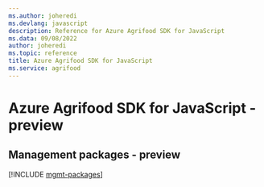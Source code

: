 ```yaml
---
ms.author: joheredi
ms.devlang: javascript
description: Reference for Azure Agrifood SDK for JavaScript
ms.data: 09/08/2022
author: joheredi
ms.topic: reference
title: Azure Agrifood SDK for JavaScript
ms.service: agrifood
---
```

# Azure Agrifood SDK for JavaScript - preview

## Management packages - preview
[!INCLUDE [mgmt-packages](agrifood-mgmt-index.md)]
